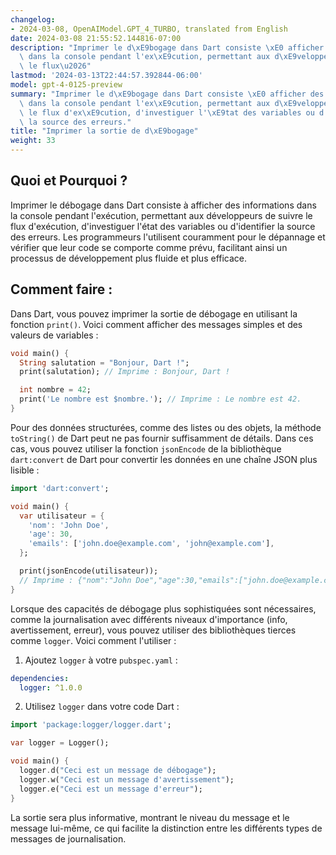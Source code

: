 ```yaml
---
changelog:
- 2024-03-08, OpenAIModel.GPT_4_TURBO, translated from English
date: 2024-03-08 21:55:52.144816-07:00
description: "Imprimer le d\xE9bogage dans Dart consiste \xE0 afficher des informations\
  \ dans la console pendant l'ex\xE9cution, permettant aux d\xE9veloppeurs de suivre\
  \ le flux\u2026"
lastmod: '2024-03-13T22:44:57.392844-06:00'
model: gpt-4-0125-preview
summary: "Imprimer le d\xE9bogage dans Dart consiste \xE0 afficher des informations\
  \ dans la console pendant l'ex\xE9cution, permettant aux d\xE9veloppeurs de suivre\
  \ le flux d'ex\xE9cution, d'investiguer l'\xE9tat des variables ou d'identifier\
  \ la source des erreurs."
title: "Imprimer la sortie de d\xE9bogage"
weight: 33
---
```


## Quoi et Pourquoi ?

Imprimer le débogage dans Dart consiste à afficher des informations dans la console pendant l'exécution, permettant aux développeurs de suivre le flux d'exécution, d'investiguer l'état des variables ou d'identifier la source des erreurs. Les programmeurs l'utilisent couramment pour le dépannage et vérifier que leur code se comporte comme prévu, facilitant ainsi un processus de développement plus fluide et plus efficace.

## Comment faire :

Dans Dart, vous pouvez imprimer la sortie de débogage en utilisant la fonction `print()`. Voici comment afficher des messages simples et des valeurs de variables :

```dart
void main() {
  String salutation = "Bonjour, Dart !";
  print(salutation); // Imprime : Bonjour, Dart !

  int nombre = 42;
  print('Le nombre est $nombre.'); // Imprime : Le nombre est 42.
}
```

Pour des données structurées, comme des listes ou des objets, la méthode `toString()` de Dart peut ne pas fournir suffisamment de détails. Dans ces cas, vous pouvez utiliser la fonction `jsonEncode` de la bibliothèque `dart:convert` de Dart pour convertir les données en une chaîne JSON plus lisible :

```dart
import 'dart:convert';

void main() {
  var utilisateur = {
    'nom': 'John Doe',
    'age': 30,
    'emails': ['john.doe@example.com', 'john@example.com'],
  };

  print(jsonEncode(utilisateur));
  // Imprime : {"nom":"John Doe","age":30,"emails":["john.doe@example.com","john@example.com"]}
}
```

Lorsque des capacités de débogage plus sophistiquées sont nécessaires, comme la journalisation avec différents niveaux d'importance (info, avertissement, erreur), vous pouvez utiliser des bibliothèques tierces comme `logger`. Voici comment l'utiliser :

1. Ajoutez `logger` à votre `pubspec.yaml` :

```yaml
dependencies:
  logger: ^1.0.0
```

2. Utilisez `logger` dans votre code Dart :

```dart
import 'package:logger/logger.dart';

var logger = Logger();

void main() {
  logger.d("Ceci est un message de débogage");
  logger.w("Ceci est un message d'avertissement");
  logger.e("Ceci est un message d'erreur");
}
```

La sortie sera plus informative, montrant le niveau du message et le message lui-même, ce qui facilite la distinction entre les différents types de messages de journalisation.
